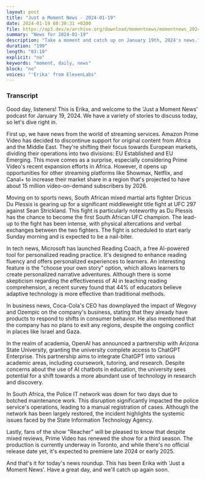 ```yaml
---
layout: post
title: "Just a Moment News - 2024-01-19"
date: 2024-01-19 08:30:31 +0200
file: https://op3.dev/e/archive.org/download/momentnews/momentnews_2024-01-19.mp3
summary: "News for 2024-01-19"
description: "Take a moment and catch up on January 19th, 2024's news."
duration: "199"
length: "03:19"
explicit: "no"
keywords: "moment, daily, news"
block: "no"
voices: "'Erika' from ElevenLabs"
---
```


### Transcript

Good day, listeners! This is Erika, and welcome to the 'Just a Moment News' podcast for January 19, 2024. We have a variety of stories to discuss today, so let's dive right in.

First up, we have news from the world of streaming services. Amazon Prime Video has decided to discontinue support for original content from Africa and the Middle East. They're shifting their focus towards European markets, dividing their operations into two divisions: EU Established and EU Emerging. This move comes as a surprise, especially considering Prime Video's recent expansion efforts in Africa. However, it opens up opportunities for other streaming platforms like Showmax, Netflix, and Canal+ to increase their market share in a region that's projected to have about 15 million video-on-demand subscribers by 2026.

Moving on to sports news, South African mixed martial arts fighter Dricus Du Plessis is gearing up for a significant middleweight title fight at UFC 297 against Sean Strickland. This fight is particularly noteworthy as Du Plessis has the chance to become the first South African UFC champion. The lead-up to the fight has been intense, with physical altercations and verbal exchanges between the two fighters. The fight is scheduled to start early Sunday morning and is expected to be a nail-biter.

In tech news, Microsoft has launched Reading Coach, a free AI-powered tool for personalized reading practice. It's designed to enhance reading fluency and offers personalized experiences to learners. An interesting feature is the "choose your own story" option, which allows learners to create personalized narrative adventures. Although there is some skepticism regarding the effectiveness of AI in teaching reading comprehension, a recent survey found that 44% of educators believe adaptive technology is more effective than traditional methods.

In business news, Coca-Cola's CEO has downplayed the impact of Wegovy and Ozempic on the company's business, stating that they already have products to respond to shifts in consumer behavior. He also mentioned that the company has no plans to exit any regions, despite the ongoing conflict in places like Israel and Gaza.

In the realm of academia, OpenAI has announced a partnership with Arizona State University, granting the university complete access to ChatGPT Enterprise. This partnership aims to integrate ChatGPT into various academic areas, including coursework, tutoring, and research. Despite concerns about the use of AI chatbots in education, the university sees potential for a shift towards a more abundant use of technology in research and discovery.

In South Africa, the Police IT network was down for two days due to botched maintenance work. This disruption significantly impacted the police service's operations, leading to a manual registration of cases. Although the network has been largely restored, the incident highlights the systemic issues faced by the State Information Technology Agency.

Lastly, fans of the show "Reacher" will be pleased to know that despite mixed reviews, Prime Video has renewed the show for a third season. The production is currently underway in Toronto, and while there's no official release date yet, it's expected to premiere late 2024 or early 2025.

And that's it for today's news roundup. This has been Erika with 'Just a Moment News'. Have a great day, and we'll catch up again soon.
